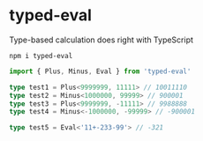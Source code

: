 # typed-eval

Type-based calculation does right with TypeScript

```
npm i typed-eval
```

```ts
import { Plus, Minus, Eval } from 'typed-eval'

type test1 = Plus<9999999, 11111> // 10011110
type test2 = Minus<1000000, 99999> // 900001
type test3 = Plus<9999999, -11111> // 9988888
type test4 = Minus<-1000000, -99999> // -900001

type test5 = Eval<'11+-233-99'> // -321
```
